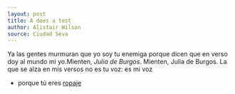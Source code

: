 ```yaml
---
layout: post
title: A does a test
author: Alistair Wilson
source: Ciudad Seva
---
```


Ya las gentes murmuran que yo soy tu enemiga porque dicen que en verso doy al mundo mi yo.Mienten, *Julia de Burgos*. Mienten, Julia de Burgos. La que se alza en mis versos no es tu voz: es mi voz
- porque tú eres [ropaje][1]

[1]:	http://www.spanishdict.com/translate/ropaje